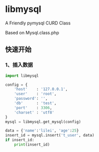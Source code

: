 # libmysql
A Friendly pymysql CURD Class

Based on Mysql.class.php   
   
## 快速开始

### 1、插入数据
```python
import libmysql

config = {
    'host'    : '127.0.0.1',
    'user'    : 'root',
    'password': '',
    'db'      : 'test',
    'port'    : 3306,
    'charset' : 'utf8'
}
mysql = libmysql.get_mysql(config)

data = {'name':'lilei', 'age':25}
insert_id = mysql.insert('t_user', data)
if insert_id:
    print(insert_id)
```

